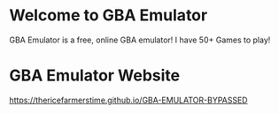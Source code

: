 # Welcome to GBA Emulator

GBA Emulator is a free, online GBA emulator! I have 50+ Games to play!

# GBA Emulator Website

https://thericefarmerstime.github.io/GBA-EMULATOR-BYPASSED


